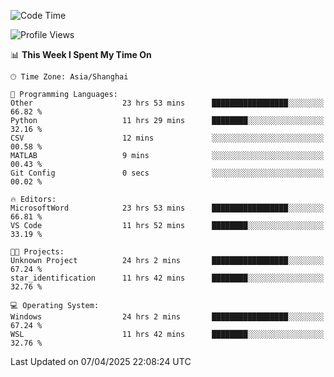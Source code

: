 <!--START_SECTION:waka-->
![Code Time](http://img.shields.io/badge/Code%20Time-2%2C547%20hrs%2033%20mins-blue)

![Profile Views](http://img.shields.io/badge/Profile%20Views-1-blue)

📊 **This Week I Spent My Time On** 

```text
🕑︎ Time Zone: Asia/Shanghai

💬 Programming Languages: 
Other                    23 hrs 53 mins      █████████████████░░░░░░░░   66.82 % 
Python                   11 hrs 29 mins      ████████░░░░░░░░░░░░░░░░░   32.16 % 
CSV                      12 mins             ░░░░░░░░░░░░░░░░░░░░░░░░░   00.58 % 
MATLAB                   9 mins              ░░░░░░░░░░░░░░░░░░░░░░░░░   00.43 % 
Git Config               0 secs              ░░░░░░░░░░░░░░░░░░░░░░░░░   00.02 % 

🔥 Editors: 
MicrosoftWord            23 hrs 53 mins      █████████████████░░░░░░░░   66.81 % 
VS Code                  11 hrs 52 mins      ████████░░░░░░░░░░░░░░░░░   33.19 % 

🐱‍💻 Projects: 
Unknown Project          24 hrs 2 mins       █████████████████░░░░░░░░   67.24 % 
star_identification      11 hrs 42 mins      ████████░░░░░░░░░░░░░░░░░   32.76 % 

💻 Operating System: 
Windows                  24 hrs 2 mins       █████████████████░░░░░░░░   67.24 % 
WSL                      11 hrs 42 mins      ████████░░░░░░░░░░░░░░░░░   32.76 % 
```


 Last Updated on 07/04/2025 22:08:24 UTC
<!--END_SECTION:waka-->